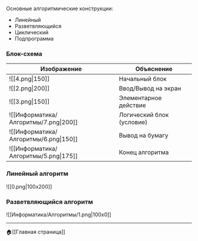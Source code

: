 Основные алгоритмические конструкции:
- Линейный
- Разветвляющийся
- Циклический
- Подпрограмма
### Блок-схема
| Изображение                           | Объяснение                |
| ------------------------------------- | ------------------------- |
| ![[4.png\|150]]                       | Начальный блок            |
| ![[2.png\|200]]                       | Ввод/Вывод на экран       |
| ![[3.png\|150]]                       | Элементарное действие     |
| ![[Информатика/Алгоритмы/7.png\|200]] | Логический блок (условие) |
| ![[Информатика/Алгоритмы/6.png\|150]] | Вывод на бумагу           |
| ![[Информатика/Алгоритмы/5.png\|175]] | Конец алгоритма           |
### Линейный алгоритм
![[0.png|100x200]]

### Разветвляющийся алгоритм
![[Информатика/Алгоритмы/1.png|100x0]]

---
🏠[[Главная страница]]